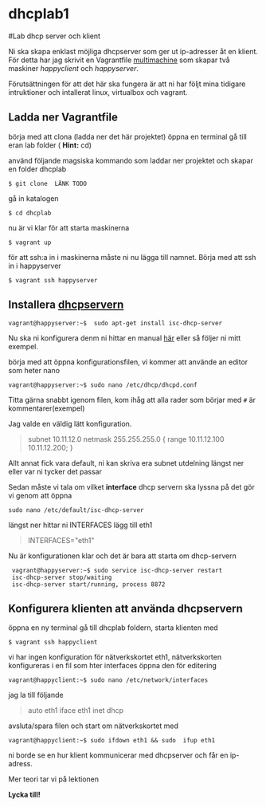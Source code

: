 # dhcplab1


#Lab dhcp server och klient

Ni ska skapa enklast möjliga dhcpserver som ger ut ip-adresser åt en klient.  För detta har jag skrivit en Vagrantfile [multimachine](https://docs.vagrantup.com/v2/multi-machine/ ) som skapar  två maskiner *happyclient* och *happyserver*.

Förutsättningen för att det här ska fungera är att ni har följt mina tidigare intruktioner och intallerat linux, virtualbox och vagrant.

## Ladda ner  Vagrantfile

börja med att clona (ladda ner det här projektet)  öppna en terminal
gå till eran lab folder ( **Hint:** cd)

använd följande magsiska kommando som laddar ner projektet och skapar en folder dhcplab

	$ git clone  LÄNK TODO

gå  in katalogen

	$ cd dhcplab

nu är vi klar för att starta maskinerna

	$ vagrant up

för att ssh:a in i maskinerna måste ni nu lägga till namnet. Börja med att ssh in i happyserver

	$ vagrant ssh happyserver


## Installera  [dhcpservern](https://www.isc.org/downloads/dhcp/) 

	vagrant@happyserver:~$  sudo apt-get install isc-dhcp-server 

Nu ska  ni konfigurera denm ni hittar en manual [här](https://help.ubuntu.com/community/isc-dhcp-server) eller så följer ni mitt exempel.

börja med att öppna konfigurationsfilen, vi kommer att använde an editor som heter nano

	vagrant@happyserver:~$ sudo nano /etc/dhcp/dhcpd.conf
	
Titta gärna snabbt igenom filen, kom ihåg att alla rader som börjar med `#`  är kommentarer(exempel)

Jag valde en väldig lätt konfiguration.

> subnet 10.11.12.0 netmask 255.255.255.0 { 
>   range 10.11.12.100 10.11.12.200; 
>   }

Allt annat fick vara default, ni kan skriva era subnet utdelning längst ner eller var ni tycker det passar

Sedan måste vi tala om vilket **interface** dhcp servern ska lyssna på det gör vi genom att öppna 

	sudo nano /etc/default/isc-dhcp-server

längst ner hittar ni INTERFACES lägg till eth1
	
> INTERFACES="eth1"

Nu är konfigurationen klar och det är bara att starta om dhcp-servern

	 vagrant@happyserver:~$ sudo service isc-dhcp-server restart
	 isc-dhcp-server stop/waiting
	 isc-dhcp-server start/running, process 8872


## Konfigurera klienten att använda dhcpservern

öppna en ny terminal gå till dhcplab foldern, starta klienten med 

	$ vagrant ssh happyclient

vi har ingen konfiguration för nätverkskortet eth1, nätverkskorten konfigureras i en fil som hter interfaces öppna den för editering

	vagrant@happyclient:~$ sudo nano /etc/network/interfaces

jag la till följande 

> auto eth1 
> iface eth1 inet dhcp

avsluta/spara filen och start om nätverkskortet med

	vagrant@happyclient:~$ sudo ifdown eth1 && sudo  ifup eth1

ni borde se en hur klient kommunicerar med dhcpserver och får en ip-adress.

Mer teori tar vi på lektionen

**Lycka till!**







